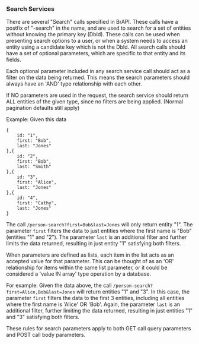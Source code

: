 
### Search Services

There are several "Search" calls specified in BrAPI. These calls have a postfix of "-search" in the name, and are used to search for a set of entities without knowing the primary key (DbId). These calls can be used when presenting search options to a user, or when a system needs to access an entity using a candidate key which is not the DbId. All search calls should have a set of optional parameters, which are specific to that entity and its fields. 

Each optional parameter included in any search service call should act as a filter on the data being returned. This means the search parameters should always have an 'AND' type relationship with each other. 

If NO parameters are used in the request, the search service should return ALL entities of the given type, since no filters are being applied. (Normal pagination defaults still apply)

Example: Given this data
```
{
    id: "1",
    first: "Bob",
    last: "Jones"
},{
    id: "2",
    first: "Bob",
    last: "Smith"
},{
    id: "3",
    first: "Alice",
    last: "Jones"
},{
    id: "4",
    first: "Cathy",
    last: "Jones"
}
```
The call `/person-search?first=Bob&last=Jones` will only return entity "1". The parameter `first` filters the data to just entities where the first name is "Bob" (entities "1" and "2"). The parameter `last` is an additional filter and further limits the data returned, resulting in just entity "1" satisfying both filters.

When parameters are defined as lists, each item in the list acts as an accepted value for that parameter. This can be thought of as an 'OR' relationship for items within the same list parameter, or it could be considered a 'value IN array' type operation by a database.

For example: Given the data above, the call `/person-search?first=Alice,Bob&last=Jones` will return entities "1" and "3". In this case, the parameter `first` filters the data to the first 3 entities, including all entities where the first name is 'Alice' OR 'Bob'. Again, the parameter `last` is an additional filter, further limiting the data returned, resulting in just  entities "1" and "3" satisfying both filters.

These rules for search parameters apply to both GET call query parameters and POST call body parameters.
